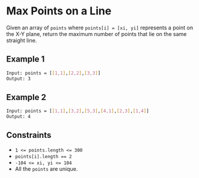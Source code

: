 # Max Points on a Line

Given an array of `points` where `points[i] = [xi, yi]` represents a point on the X-Y plane, return the maximum number of points that lie on the same straight line.

## Example 1

```bash
Input: points = [[1,1],[2,2],[3,3]]
Output: 3
```

## Example 2

```bash
Input: points = [[1,1],[3,2],[5,3],[4,1],[2,3],[1,4]]
Output: 4
```

## Constraints

- `1 <= points.length <= 300`
- `points[i].length == 2`
- `-104 <= xi, yi <= 104`
- All the `points` are unique.
